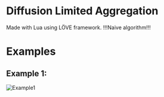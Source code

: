 # Diffusion Limited Aggregation
Made with Lua using LÖVE framework.
!!!Naive algorithm!!!

# Examples
## Example 1:
![Example1](https://github.com/truew1n/Diffusion-Limited-Aggregation-Lua/assets/48839784/64f41e93-ee34-45b7-aaa6-d5ed703ed684)
